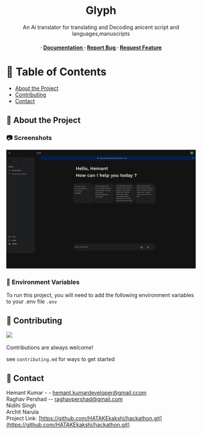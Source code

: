 <div align='center'>

<h1>Glyph </h1>
<p>An Ai translator for translating and Decoding anicent script and languages,manuscripts</p>

<h4> <span> · </span> <a href="https://github.com/HATAKEkakshi/hackathon/blob/master/README.md"> Documentation </a> <span> · </span> <a href="https://github.com/HATAKEkakshi/hackathon/issues"> Report Bug </a> <span> · </span> <a href="https://github.com/HATAKEkakshi/hackathon/issues"> Request Feature </a> </h4>


</div>

# :notebook_with_decorative_cover: Table of Contents

- [About the Project](#star2-about-the-project)
- [Contributing](#wave-contributing)
- [Contact](#handshake-contact)


## :star2: About the Project

### :camera: Screenshots
<div align="center"> <a href=""><img src="Design/New Screen.png" alt='image' width='800'/></a> </div>

### :key: Environment Variables
To run this project, you will need to add the following environment variables to your .env file
`.env`



## :wave: Contributing

<a href="https://github.com/HATAKEkakshi/hackathon.git/graphs/contributors"> <img src="https://contrib.rocks/image?repo=Louis3797/awesome-readme-template" /> </a>

Contributions are always welcome!

see `contributing.md` for ways to get started

## :handshake: Contact

Hemant Kumar - - hemant.kumardeveloper@gmail.ccom <br>
Raghav Pershad -- raghavpershad@gmail.com <br>
Nidihi Singh <br>
Archit Narula <br>
Project Link: [https://github.com/HATAKEkakshi/hackathon.git](https://github.com/HATAKEkakshi/hackathon.git)
